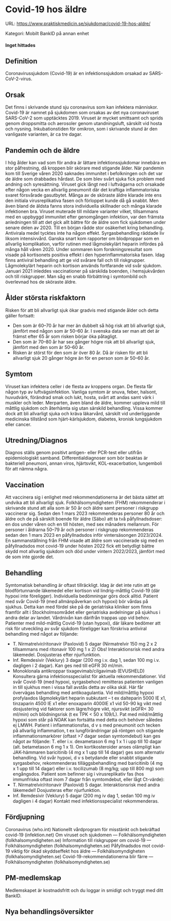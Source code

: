 # Covid-19 hos äldre

URL: https://www.praktiskmedicin.se/sjukdomar/covid-19-hos-aldre/



Kategori: Mobilt BankID på annan enhet

#### Inget hittades

## Definition

Coronavirussjukdom (Covid-19) är en infektionssjukdom orsakad av SARS-CoV-2-virus.

## Orsak

Det finns i skrivande stund sju coronavirus som kan infektera människor. Covid-19 är namnet på sjukdomen som orsakas av det nya coronaviruset SARS-CoV-2 som upptäcktes 2019. Viruset är mycket smittsamt och sprids genom droppsmitta och aerosoler genom utandningsluft, särskilt vid hosta och nysning. Inkubationstiden för omikron, som i skrivande stund är den vanligaste varianten, är ca tre dagar.

## Pandemin och de äldre

I hög ålder kan vad som för andra är lättare infektionssjukdomar innebära en stor påfrestning, då kroppen blir skörare med stigande ålder. När pandemin kom till Sverige våren 2020 saknades immunitet i befolkningen och det var de äldre som drabbades hårdast.
De som blev svårt sjuka fick problem med andning och syresättning. Viruset gick långt ned i luftvägarna och orsakade efter någon vecka en allvarlig pneumonit där det kraftiga inflammatoriska svaret försvårade gasutbytet. Många av de sköraste äldre klarade inte ens den initiala virusreplikativa fasen och förloppet kunde då gå snabbt. Men även bland de äldsta fanns stora individuella skillnader och många klarade infektionen bra.
Viruset muterade till mildare varianter vilket, tillsammans med en uppbyggd immunitet efter genomgången infektion, var den främsta anledningen till att det gick allt bättre för de äldre som fick sjukdomen under senare delen av 2020.
Till en början rådde stor osäkerhet kring behandling. Antivirala medel tycktes inte ha någon effekt. Syrgasbehandling räddade liv liksom intensivvård. Ganska snart kom rapporter om blodproppar som en allvarlig komplikation, varför rutinen med lågmolekylärt heparin infördes på många håll våren 2020. Under sommaren kom forskningsresultat som visade på kortisonets positiva effekt i den hyperinflammatoriska fasen. Idag finns antiviral behandling att ge vid svårare fall och till riskgrupper. Lågmolekylärt heparin och kortison används fortfarande vid svår sjukdom.
Januari 2021 inleddes vaccinationer på särskilda boenden, i hemsjukvården och till riskgrupper. Man såg en snabb förbättring i symtombild och överlevnad hos de sköraste äldre.

## Ålder största riskfaktorn

Risken för att bli allvarligt sjuk ökar gradvis med stigande ålder och detta gäller fortsatt:
- Den som är 60–70 år har mer än dubbelt så hög risk att bli allvarligt sjuk, jämfört med någon som är 50–60 år. I svenska data ser man att det är främst efter 65 år som risken börjar öka påtagligt.
- Den som är 70–80 år har sex gånger högre risk att bli allvarligt sjuk, jämfört med den som är 50–60 år.
- Risken är störst för den som är över 80 år. Då är risken för att bli allvarligt sjuk 20 gånger högre än för en person som är 50–60 år.

## Symtom

Viruset kan infektera celler i de flesta av kroppens organ. De flesta får någon typ av luftvägsinfektion. Vanliga symtom är snuva, feber, halsont, huvudvärk, förändrad smak och lukt, hosta, svårt att andas samt värk i muskler och leder. Merparten, även bland de äldre, kommer uppleva mild till måttlig sjukdom och återhämta sig utan särskild behandling. Vissa kommer dock att bli allvarligt sjuka och kräva läkarvård, särskilt vid underliggande medicinska tillstånd som hjärt-kärlsjukdom, diabetes, kronisk lungsjukdom eller cancer.

## Utredning/Diagnos

Diagnos ställs genom positivt antigen- eller PCR-test eller utifrån epidemiologiskt samband. Differentialdiagnoser som bör beaktas är bakteriell pneumoni, annan viros, hjärtsvikt, KOL-exacerbation, lungemboli för att nämna några.

## Vaccination

Att vaccinera sig i enlighet med rekommendationerna är det bästa sättet att undvika att bli allvarligt sjuk. Folkhälsomyndigheten (FHM) rekommenderar i skrivande stund att alla som är 50 år och äldre samt personer i riskgrupp vaccinerar sig. Sedan den 1 mars 2023 rekommenderas personer 80 år och äldre och de på särskilt boende för äldre (Säbo) att ta två påfyllnadsdoser: en dos under våren och en till hösten, med sex månaders mellanrum. För personer i åldrarna 50–79 år och personer i riskgrupp rekommenderas sedan den 1 mars 2023 en påfyllnadsdos inför vintersäsongen 2023/2024.
En sammanställning från FHM visade att äldre som vaccinerade sig med en påfyllnadsdos mot covid-19 under hösten 2022 fick ett betydligt bättre skydd mot allvarlig sjukdom och död under vintern 2022/2023, jämfört med de som inte gjorde det.

## Behandling

Symtomatisk behandling är oftast tillräckligt. Idag är det inte rutin att ge blodförtunnande läkemedel eller kortison vid lindrig-måttlig Covid-19 (där hypoxi inte föreligger). Individuella bedömningar görs dock alltid.
Patient med svår Covid-19 (med allmänpåverkan och hypoxi) bör vårdas på sjukhus. Detta kan med fördel ske på de geriatriska kliniker som finns framför allt i Stockholmsområdet eller geriatriska avdelningar på sjukhus i andra delar av landet. Vårdnivån kan därifrån trappas upp vid behov.
Patienter med mild-måttlig Covid-19 (utan hypoxi), där läkare bedömer att risk för utveckling av svår sjukdom föreligger kan förskriva antiviral behandling med något av följande:
- T. Nirmatrelvir/ritonavir (Paxlovid) 5 dagar (Nirmatrelvir 150 mg 2 x 2 tillsammans med ritonavir 100 mg 1 x 2) Obs! Interaktionsrisk med andra läkemedel. Dosjusteras efter njurfunktion.
- Inf. Remdesivir (Veklury) 3 dagar (200 mg i.v. dag 1, sedan 100 mg i.v. dagligen i 2 dagar). Kan ges ned till eGFR 30 ml/min.
- Monoklonala antikroppar tixagevimab/cilgavimab (EVUSHELD)
Konsultera gärna infektionsspecialist för aktuella rekommendationer.
Vid svår Covid-19 (med hypoxi, syrgasbehov) remitteras patienten vanligen in till sjukhus men i vissa fall avstås detta av olika skäl. Här får övervägas behandling med antikoagulantia. Vid mild/måttlig hypoxi profylaxdos lågmolekylärt heparin subkutant – t ex dalteparin 5000 IE x1, tinzaparin 4500 IE x1 eller enoxaparin 4000IE x1 vid 50-90 kg vikt med dosjustering vid faktorer som lägre/högre vikt, njursvikt (eGFR< 30 ml/min) och blödningsrisk (t ex TPK < 50 x 109/L). Pat med mild/måttlig hypoxi som står på NOAK kan fortsätta med detta och behöver således ej LMWH.
Patient i inflammationsfas, d v s med pneumonit och tecken på allvarlig inflammation, t ex lungförändringar på röntgen och stigande inflammationsmarkörer (oftast >7 dagar sedan symtomdebut) kan ges något av följande:
T. eller i.v. dexametason 6 mg 1 x 1 i upp till 10 dagar (alt. betametason 6 mg 1 x 1). Om kortikosteroider anses olämpligt kan JAK-hämmaren baricitinib (4 mg x 1 upp till 14 dagar) ges som alternativ behandling.
Vid svår hypoxi, d v s betydande eller snabbt stigande syrgasbehov, rekommenderas tilläggsbehandling med baricitinib (4 mg x 1 upp till 14 dagar) eller i.v. tocilizumab (8 mg/kg; upp till 800 mg) som engångsdos.
Patient som befinner sig i virusreplikativ fas (hos immunfriska oftast inom 7 dagar från symtomdebut, eller lågt Ct-värde):
- T. Nirmatrelvir/ritonavir (Paxlovid) 5 dagar. Interaktionsrisk med andra läkemedel! Dosjusteras efter njurfunktion.
- Inf. Remdesivir (Veklury) 5 dagar (200 mg iv dag 1, sedan 100 mg iv dagligen i 4 dagar)
Kontakt med infektionsspecialist rekommenderas.

## Fördjupning

Coronavirus (who.int)
Nationellt vårdprogram för misstänkt och bekräftad covid-19 (infektion.net)
Om viruset och sjukdomen — Folkhälsomyndigheten (folkhalsomyndigheten.se)
Information till riskgrupper om covid-19 — Folkhälsomyndigheten (folkhalsomyndigheten.se)
Påfyllnadsdos mot covid-19 viktig för ökad skyddseffekt hos äldre — Folkhälsomyndigheten (folkhalsomyndigheten.se)
Covid-19-rekommendationerna blir färre — Folkhälsomyndigheten (folkhalsomyndigheten.se)

## PM-medlemskap

Medlemskapet är kostnadsfritt och du loggar in smidigt och tryggt med ditt BankID.

## Nya behandlingsöversikter

